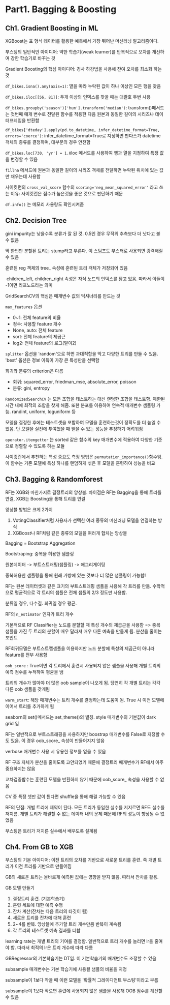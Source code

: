 # Part1. Bagging & Boosting

## Ch1. Gradient Boosting in ML

XGBoost는 표 형식 데이터를 활용한 예측에서 가장 뛰어난 머신러닝 알고리즘이다.

부스팅의 일반적인 아이디어: 약한 학습기(weak learner)를 반복적으로 오차를 개선하여 강한 학습기로 바꾸는 것

Gradient Boosting의 핵심 아이디어: 경사 하강법을 사용해 잔여 오차를 최소화 하는 것

`df_bikes.isna().any(axis=1)`: 열을 따라 누락된 값이 하나 이상인 모든 행을 찾음

`df_bikes.iloc[[56, 81]]`: 두개 이상의 인덱스를 찾을 때는 대괄호 두번 사용

`df_bikes.groupby('season')['hum'].transform('median')`: transform()메서드는 첫번째 매개 변수로 전달된 함수를 적용한 다음 원본과 동일한 길이의 시리즈나 데이터프레임을 반환함

`df_bikes['dteday'].apply(pd.to_datetime, infer_datetime_format=True, errors='coerce')`: infer_datetime_format=True로 지정하면 판다스가 datetime 객체의 종류를 결정하며, 대부분의 경우 안전함

`df_bikes.loc[730, 'yr'] = 1.0`loc 메서드를 사용하여 행과 열을 지정하여 특정 값을 변경할 수 있음

`fillna` 메서드에 원본과 동일한 길이의 시리즈 객체를 전달하면 누락된 위치에 있는 값만 채우는데 사용함

사이킷런의 `cross_val_score` 함수의 `scoring='neg_mean_squared_error'` 라고 쓰는 이유: 사이킷런은 점수가 높은것을 좋은 것으로 판단하기 때문

`df.info()` 는 메모리 사용량도 확인시켜줌



## Ch2. Decision Tree

gini impurity는 낮을수록 분류가 잘 된 것. 0.5인 경우 무작위 추측보다 더 낫다고 볼 수 없음

딱 한번만 분할된 트리는 stump라고 부른다. 이 스텀프도 부스터로 사용되면 강력해질 수 있음

훈련된 reg 객체의 tree_ 속성에 훈련된 트리 객체가 저장되어 있음

​	children_left, children_right 속성은 자식 노드의 인덱스를 담고 있음. 따라서 이들이 -1이면 리프노드라는 의미

GridSearchCV의 핵심은 매개변수 값의 딕셔너리를 만드는 것

`max_features` 옵션

- 0~1: 전체 feature의 비율
- 정수: 사용할 feature 개수
- None, auto: 전체 feature
- sort: 전체 feature의 제곱근
- log2: 전체 feature의 로그(밑이2)

`splitter` 옵션을 'random'으로 하면 과대적합을 막고 다양한 트리를 만들 수 있음. 'best' 옵션은 정보 이득이 가장 큰 특성만을 선택함

회귀와 분류의 criterion은 다름

- 회귀: squared_error, friedman_mse, absolute_error, poisson
- 분류: gini, entropy

`RandomizedSearchCV` 는 모든 조합을 테스트하는 대신 랜덤한 조합을 테스트함. 제한된 시간 내에 최적의 조합을 찾게 해줌. 또한 분포를 이용하여 연속적 매개변수 샘플링 가능. randint, uniform, loguniform 등

모델을 결정한 후에는 테스트셋을 포함하여 모델을 훈련하는것이 정확도를 더 높일 수 있음. 단 모델을 실전에 투여했을 때 얻을 수 있는 성능을 추정하기 어려워짐

`operator.itemgetter` 는 sorted 같은 함수의 key 매개변수에 적용하여 다양한 기준으로 정렬할 수 있도록 하는 모듈

사이킷런에서 추천하는 특성 중요도 측정 방법은 `permutation_importance()`함수임. 이 함수는 기존 모델에 특성 하나를 랜덤하게 섞은 후 모델을 훈련하여 성능을 비교



## Ch3. Bagging & Randomforest

RF는 XGB와 마찬가지로 결정트리의 앙상블. 차이점은 RF는 Bagging을 통해 트리를 연결, XGB는 Boosting을 통해 트리를 연결

앙상블 방법은 크게 2가지

1. VotingClassifier처럼 사용자가 선택한 여러 종류의 머신러닝 모델을 연결하는 방식
2. XGBoost나 RF처럼 같은 종류의 모델을 여러개 합치는 앙상블

Bagging = Bootstrap Aggregation

Bootstraping: 중복을 허용한 샘플링

원본데이터 -> 부트스트래핑(샘플링) -> 애그리게이팅

중복허용한 샘플링을 통해 원래 가방에 있는 것보다 더 많은 샘플링이 가능함!

RF는 원본 데이터셋과 같은 크기의 부트스트래핑 샘플을 사용해 각 트리를 만듦. 수학적으로 평균적으로 각 트리의 샘플은 전체 샘플의 2/3 정도만 사용함.

분류일 경우, 다수결. 회귀일 경우 평균.

RF의 `n_estimator` 인자가 트리 개수

기본적으로 RF Classifier는 노드를 분할할 때 특성 개수의 제곱근을 사용함 => 중복 샘플을 가진 두 트리의 분할이 매우 달라져 매우 다른 예측을 만들게 됨. 분산을 줄이는 포인트

RF회귀모델은 부트스트랩샘플을 이용하지만 노드 분할에 특성의 제곱근이 아니라 feature를 전부 사용함

`oob_score` : True이면 각 트리에서 훈련시 사용되지 않은 샘플을 사용해 개별 트리의 예측 점수를 누적하여 평균을 냄

트리의 개수가 많아야 더 많은 oob sample이 나오게 됨. 당연히 각 개별 트리는 각각 다른 oob 샘플을 갖게됨

`warm_start`: 해당 매개변수는 트리 개수를 결정하는데 도움이 됨. True 시 이전 모델에 이어서 트리를 추가하게 됨

seaborn의 set()메서드는 set_theme()의 별칭. style 매개변수의 기본값이 dark grid 임

RF는 일반적으로 부트스트래핑을 사용하지만 boostrap 매개변수를 False로 지정할 수도 있음. 이 경우 oob_score_ 속성이 만들어지지 않음

verbose 매개변수 사용 시 유용한 정보를 얻을 수 있음

RF 구조 자체가 분산을 줄이도록 고안되었기 때문에 결정트리 매개변수가 RF에서 아주 중요하지는 않음

교차검증함수는 훈련된 모델을 반환하지 않기 때문에 oob_score_ 속성을 사용할 수 없음

CV 중 특정 셋만 값이 튄다면 shuffle을 통해 해결 가능할 수 있음

RF의 단점: 개별 트리에 제약이 된다. 모든 트리가 동일한 실수를 저지르면 RF도 실수를 저지름. 개별 트리가 해결할 수 없는 데이터 내의 문제 때문에 RF의 성능이 향상될 수 없었음

부스팅은 트리가 저지른 실수에서 배우도록 설계됨



## Ch4. From GB to XGB

부스팅의 기본 아이디어: 이전 트리의 오차를 기반으로 새로운 트리를 훈련. 즉 개별 트리가 이전 트리를 기반으로 만들어짐

GB의 새로운 트리는 올바르게 예측된 값에는 영향을 받지 않음. 따라서 잔차를 활용.

GB 모델 만들기

1. 결정트리 훈련. (기본학습기)
2. 훈련 세트에 대한 예측 수행
3. 잔차 계산(잔차는 다음 트리의 타깃이 됨)
4. 새로운 트리를 잔차에 대해 훈련
5. 2~4를 반복. 앙상블에 추가할 트리 개수만큼 반복이 계속됨
6. 각 트리의 테스트셋 예측 결과를 더함

learning rate는 개별 트리의 기여를 결정함. 일반적으로 트리 개수를 늘리면 lr을 줄여야 함. 따라서 최적의 lr은 트리 개수에 따라 다름

GBRegressor의 기본학습기는 DT임. 이 기본학습기의 매개변수도 조정할 수 있음

subsample 매개변수는 기본 학습기에 사용될 샘플의 비율을 지정

subsample이 1보다 작을 때 이런 모델을 '확률적 그레이디언트 부스팅'이라고 부름

subsample이 1보다 작으면 훈련에 사용되지 않은 샘플을 사용해 OOB 점수를 계산할 수 있음